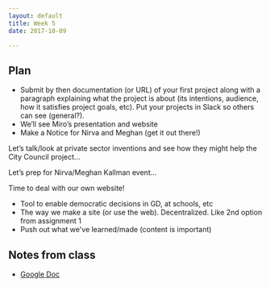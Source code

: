 ```yaml
---
layout: default
title: Week 5
date: 2017-10-09

---
```


## Plan

* Submit by then documentation (or URL) of your first project along with a paragraph explaining what the project is about (its intentions, audience, how it satisfies project goals, etc). Put your projects in Slack so others can see (general?).
* We’ll see Miro’s presentation and website
* Make a Notice for Nirva and Meghan (get it out there!)

Let’s talk/look at private sector inventions and see how they might help the City Council project…

Let’s prep for Nirva/Meghan Kallman event…

Time to deal with our own website!

* Tool to enable democratic decisions in GD, at schools, etc
* The way we make a site (or use the web). Decentralized. Like 2nd option from assignment 1
* Push out what we've learned/made (content is important)


## Notes from class

* [Google Doc](https://docs.google.com/document/d/1wOSIYs7lP0G0sLsJ_VljbpPsrL2x2j-cYdilrTJgBFo/edit)
